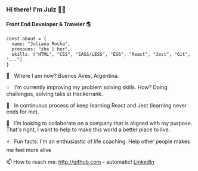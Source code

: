 ### Hi there! I'm Julz :woman_technologist:

#### Front End Developer & Traveler :earth_americas:


```
const about = {
  name: "Juliana Rocha",
  pronouns: "she | her",
  skills: ["HTML", "CSS", "SASS/LESS", "ES6", "React", "Jest", "Git", "..."]
}
```


:round_pushpin: &nbsp; Where I am now? Buenos Aires, Argentina.

:bulb: &nbsp; I'm currently improving my problem solving skills. How? Doing challenges, solving taks at Hackerrank.

:book: &nbsp; In continuous process of keep learning React and Jest (learning never ends for me).

:mag_right: &nbsp; I’m looking to collaborate on a company that is aligned with my purpose. That's right, I want to help to make this world a better place to live.

⚡ &nbsp; Fun facts: I'm an enthusiastic of life coaching. Help other people makes me feel more alive

📫 How to reach me: 
http://github.com - automatic!
[LinkedIn](https://www.linkedin.com/in/rochajulianacarolina/)




<!--
**julziten/julziten** is a ✨ _special_ ✨ repository because its `README.md` (this file) appears on your GitHub profile.

Here are some ideas to get you started:

- 🔭 I’m currently working on ...
- 🌱 I’m currently learning ...
- 👯 I’m looking to collaborate on ...
- 🤔 I’m looking for help with ...
- 💬 Ask me about ...
- 📫 How to reach me: ...
- 😄 Pronouns: ...
- ⚡ Fun fact: ...
-->
